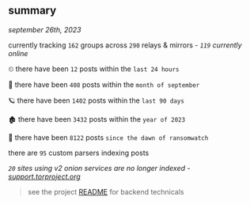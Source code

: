 
## summary
_september 26th, 2023_

currently tracking `162` groups across `290` relays & mirrors - _`119` currently online_

⏲ there have been `12` posts within the `last 24 hours`

🦈 there have been `408` posts within the `month of september`

🪐 there have been `1402` posts within the `last 90 days`

🏚 there have been `3432` posts within the `year of 2023`

🦕 there have been `8122` posts `since the dawn of ransomwatch`

there are `95` custom parsers indexing posts

_`20` sites using v2 onion services are no longer indexed - [support.torproject.org](https://support.torproject.org/onionservices/v2-deprecation/)_

> see the project [README](https://github.com/joshhighet/ransomwatch#ransomwatch--) for backend technicals
